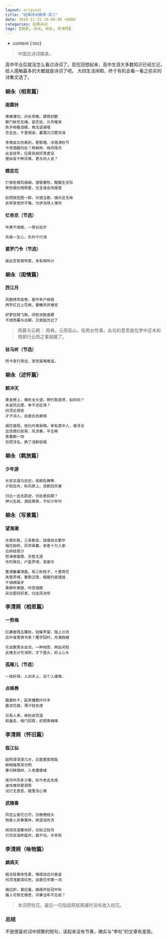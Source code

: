 ```yaml
---
layout: original
title: "经典诗词摘录·其三"
date: 2018-11-25 10:00:00 +0800 
categories: 经典诗词
tags: [摘录, 诗词, 柳永, 李清照]
---
```

* content
{:toc}


> 中国古诗词摘录。

<!-- more -->

高中毕业后就没怎么看过诗词了。现在回想起来，高中生涯大多数知识已经忘记，给人感触最多的大概就是诗词了吧。
大四生活闲暇，终于有机会看一看之前买的诗集文选了。

### 柳永（相思篇）
#### 雨霖铃

    寒蝉凄切，对长亭晚，骤雨初歇
    都门帐饮无绪，留恋处、兰舟催发
    执手相看泪眼，竟无语凝噎
    念去去、千里烟波，暮霭沉沉楚天阔

    多情自古伤离别，更那堪、冷落清秋节
    今宵酒醒何处？杨柳岸、晓风残月
    此去经年，应是良辰好景虚设
    便纵有千种风情，更与何人说？

#### 蝶恋花

    伫倚危楼风细细，望极春愁，黯黯生天际
    草色烟光残照里，无言谁会凭阑意

    拟把疏狂图一醉，对酒当歌，强乐还无味
    衣带渐宽终不悔，为伊消得人憔悴

#### 忆帝京（节选）

    毕竟不成眠，一夜长如岁

    系我一生心，负你千行泪

#### 婆罗门令（节选）

    彼此空有相怜意，未有相怜计

### 柳永（闺情篇）
#### 西江月

    凤额绣帘高卷，兽环朱户频摇
    两竿红日上花梢，春睡厌厌难觉

    好梦狂随飞絮，闲愁浓胜香醪
    不成雨暮与云朝，又是韶光过了

> 雨暮与云朝： 用典，云雨巫山，指男女性事。此句的意思是在梦中还未和情郎行云雨之事就醒了。

#### 驻马听（节选）

    而今渐行渐远，渐觉虽悔难追。

### 柳永（述怀篇）
#### 鹤冲天

    黄金榜上，偶失龙头望。明代暂遗贤，如何向？
    未遂风云便，争不恣狂荡？
    何须论得丧
    才子词人，自是白衣卿相

    烟花巷陌，依约丹青屏障。幸有意中人，堪寻访
    且恁偎红依翠，风流事，平生畅
    青春都一饷
    忍把浮名，换了浅斟低唱

### 柳永（羁旅篇）
#### 少年游

    长安古道马迟迟，高柳乱蝉嘶
    夕阳岛外，秋风原上，目断四天垂

    归云一去无踪迹，何处是前期？
    狎兴生疏，酒徒萧索，不似少年时

### 柳永（写景篇）
#### 望海潮

    东南形胜，三吴都会，钱塘自古繁华
    烟花柳桥，风帘翠幕，参差十万人家
    云树绕堤沙
    怒涛卷霜雪，天堑无涯
    市列珠玑，户盈罗琦，竞豪华

    重湖叠巘清嘉。有三秋桂子，十里荷花
    羌管弄晴，菱歌泛夜，嬉嬉钓叟莲娃
    千骑拥高牙
    乘醉听萧鼓，吟赏烟霞
    异日图将好景，归去凤池夸


### 李清照（相思篇）
#### 一剪梅

    红藕香残玉簟秋。轻解罗裳，独上兰舟
    云中谁寄锦书来？雁字回时，月满西楼

    花自飘零水自流。一种相思，两处闲愁
    此情无计可消除，才下眉头，却上心头

#### 孤雁儿（节选）

    一枝折得，人间天上，没个人堪寄。

#### 点绛唇

    蹴罢秋千，起来慵整纤纤手
    露浓花瘦，薄汗轻衣透

    见有人来，袜刬金钗溜
    和羞走，倚门回首，却把青梅嗅

### 李清照（怀旧篇）
#### 临江仙

    庭院深深深几许，云窗雾阁常扃
    柳梢梅萼渐分明
    春归秣陵树，人老建康城

    感月吟风多少事，如今老去无成
    谁怜憔悴更凋零
    试灯无意思，踏雪没心情

#### 武陵春

    风住尘香花已尽，日晚倦梳头
    物是人非事事休，欲语泪先流

    闻说双溪春尚好，也拟泛轻舟
    只恐双溪舴艋舟，载不动，许多愁

### 李清照（咏物篇）
#### 鹧鸪天

    暗淡轻黄体性柔，情疏迹远只香留
    何须浅碧深红色，自是花中第一流

    梅应妒，菊应羞，画阁开处冠中秋
    骚人可煞无情思，何事当年不见收？

> 本词赞桂花。最后一句指屈原赋离骚时没有收入桂花。



















### 总结
不是很喜欢词中频繁的短句，读起来没有节奏，确实与“李杜”的文章有差距。